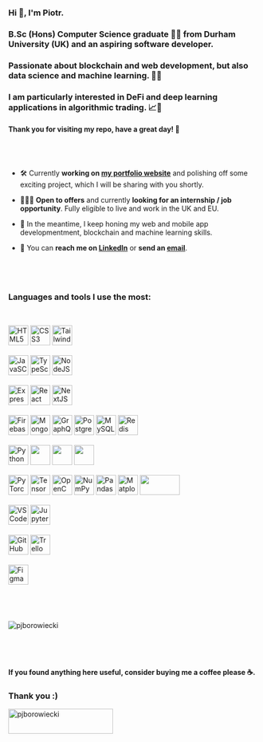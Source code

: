 ### Hi 👋, I'm Piotr.

### B.Sc (Hons) Computer Science graduate 🧑‍🎓 from Durham University (UK) and an aspiring software developer.
### Passionate about blockchain and web development, but also data science and machine learning. 👨‍💻
### I am particularly interested in DeFi and deep learning applications in algorithmic trading. 📈🚀
#### Thank you for visiting my repo, have a great day! 🤗

#
<br>

- 🛠️ Currently **working on [my portfolio website](https://pjborowiecki.github.io)** and polishing off some exciting project, which I will be sharing with you shortly.

- 👷🏼‍♀️ **Open to offers** and currently **looking for an internship / job opportunity**. Fully eligible to live and work in the UK and EU.

- 🧐 In the meantime, I keep honing my web and mobile app developmentment, blockchain and machine learning skills.

- 💬 You can **reach me on [LinkedIn](https://www.linkedin.com/in/pjborowiecki/)** or **send an [email](<mailto:https://www.linkedin.com/in/pjborowiecki/>)**.

#
<br>

<h3>Languages and tools I use the most:</h3>
<br>

<p align="left"> 
  <img src="https://cdn.jsdelivr.net/gh/devicons/devicon/icons/html5/html5-original-wordmark.svg" width="40" height="40" alt="HTML5 logo" />
  <img src="https://cdn.jsdelivr.net/gh/devicons/devicon/icons/css3/css3-original-wordmark.svg" width="40" height="40" alt="CSS3 logo" />
  <img src="https://cdn.jsdelivr.net/gh/devicons/devicon/icons/tailwindcss/tailwindcss-plain.svg" width="40" height="40" alt="Tailwind CSS logo" />
  <br>
  <br>
  <img src="https://cdn.jsdelivr.net/gh/devicons/devicon/icons/javascript/javascript-original.svg" width="40" height="40" alt="JavaSCcipt logo" />
  <img src="https://cdn.jsdelivr.net/gh/devicons/devicon/icons/typescript/typescript-original.svg" width="40" height="40" alt="TypeScript logo" />
  <img src="https://cdn.jsdelivr.net/gh/devicons/devicon/icons/nodejs/nodejs-original.svg" width="40" height="40" alt="NodeJS logo" />
  <br>
  <br>

  <img src="https://cdn.jsdelivr.net/gh/devicons/devicon/icons/express/express-original.svg" width="40" height="40" alt="Express logo" />
  <img src="https://cdn.jsdelivr.net/gh/devicons/devicon/icons/react/react-original-wordmark.svg" width="40" height="40" alt="React logo" />
  <img src="https://cdn.jsdelivr.net/gh/devicons/devicon/icons/nextjs/nextjs-original.svg" width="40" height="40" alt="NextJS logo" />
  <br>
  <br>
  <img src="https://cdn.jsdelivr.net/gh/devicons/devicon/icons/firebase/firebase-plain.svg" width="40" height="40" alt="Firebase logo" />
  <img src="https://cdn.jsdelivr.net/gh/devicons/devicon/icons/mongodb/mongodb-original.svg" width="40" height="40" alt="MongoDB logo" />
  <img src="https://cdn.jsdelivr.net/gh/devicons/devicon/icons/graphql/graphql-plain.svg" width="40" height="40" alt="GraphQL logo" />
  <img src="https://cdn.jsdelivr.net/gh/devicons/devicon/icons/postgresql/postgresql-original.svg" width="40" height="40" alt="PostgreSQL logo" />
  <img src="https://cdn.jsdelivr.net/gh/devicons/devicon/icons/mysql/mysql-plain.svg" width="40" height="40" alt="MySQL logo" />
  <img src="https://cdn.jsdelivr.net/gh/devicons/devicon/icons/redis/redis-original.svg" width="40" height="40" alt="Redis logo" />        
  <br>
  <br>
  <img src="https://cdn.jsdelivr.net/gh/devicons/devicon/icons/python/python-original.svg" width="40" height="40" alt="Python logo" />
  <img src="https://cdn.jsdelivr.net/gh/devicons/devicon/icons/cplusplus/cplusplus-original.svg" width="40" height="40" />
  <img src="https://cdn.jsdelivr.net/gh/devicons/devicon/icons/java/java-original.svg" width="40" height="40" />
  <img src="https://cdn.jsdelivr.net/gh/devicons/devicon/icons/spring/spring-plain.svg" width="40" height="40" />
  <br>
  <br>
  <img src="https://cdn.jsdelivr.net/gh/devicons/devicon/icons/pytorch/pytorch-original.svg" width="40" height="40" alt="PyTorch logo" />
  <img src="https://cdn.jsdelivr.net/gh/devicons/devicon/icons/tensorflow/tensorflow-original.svg" width="40" height="40" alt="TensorFlow logo" />
  <img src="https://cdn.jsdelivr.net/gh/devicons/devicon/icons/opencv/opencv-original.svg" width="40" height="40" alt="OpenCV logo" />
  <img src="https://cdn.jsdelivr.net/gh/devicons/devicon/icons/numpy/numpy-original.svg" width="40" height="40" alt="NumPy logo" />
  <img src="https://cdn.jsdelivr.net/gh/devicons/devicon/icons/pandas/pandas-original-wordmark.svg" width="40" height="40" alt="Pandas logo" />
  <img src="https://matplotlib.org/_static/images/documentation.png" width="40" height="40" alt="Matplotlib logo" />
    <img src="https://upload.wikimedia.org/wikipedia/commons/thumb/0/05/Scikit_learn_logo_small.svg/260px-Scikit_learn_logo_small.svg.png?20180808062052" width="80" height="40" />
  <br>
  <br>
  <img src="https://cdn.jsdelivr.net/gh/devicons/devicon/icons/vscode/vscode-original.svg" width="40" height="40" alt="VS Code logo"/>
  <img src="https://cdn.jsdelivr.net/gh/devicons/devicon/icons/jupyter/jupyter-original-wordmark.svg" width="40" height="40" alt="Jupyter logo" />
  <br>
  <br>
  <img src="https://cdn.jsdelivr.net/gh/devicons/devicon/icons/github/github-original.svg" width="40" height="40" alt="GitHub logo" />
  <img src="https://cdn.jsdelivr.net/gh/devicons/devicon/icons/trello/trello-plain.svg" width="40" height="40" alt="Trello logo" />
  <br>
  <br>
  <img src="https://cdn.jsdelivr.net/gh/devicons/devicon/icons/figma/figma-original.svg" width="40" height="40" alt="Figma logo" />
</p>

#
<br>
<br>

<img src="https://github-readme-streak-stats.herokuapp.com/?user=pjborowiecki&" alt="pjborowiecki" />


#
<br>

#### If you found anything here useful, consider buying me a coffee please ☕. <br>
### Thank you :)

  <a href="https://www.buymeacoffee.com/pjborowiecki"> 
    <img align="left" src="https://cdn.buymeacoffee.com/buttons/v2/default-yellow.png" height="50" width="210" alt="pjborowiecki" />
  </a>


